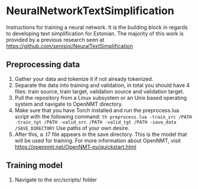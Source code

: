 # NeuralNetworkTextSimplification
Instructions for training a neural network. It is the building block in regards to developing text simplification for Estonian. The majority of this work is provided by a previous research seen at https://github.com/senisioi/NeuralTextSimplification

## Preprocessing data
1) Gather your data and tokenize it if not already tokenized.
2) Separate the data into training and validation, in total you should have 4 files: train source, train target, validation source and validation target.
3) Pull the repository from a Linux subsystem or an Unix based operating system and navigate to OpenNMT directory.
4) Make sure that you have Torch installed and run the preprocess.lua script with the following command: 
```th preprocess.lua -train_src /PATH -train_tgt /PATH -valid_src /PATH -valid_tgt /PATH -save_data /SAVE_DIRECTORY```
Use paths of your own desire.
5) After this, a .t7 file appears in the save directory. This is the model that will be used for training.
For more information about OpenNMT, visit https://opennmt.net/OpenNMT-py/quickstart.html

## Training model
1) Navigate to the src/scripts/ folder
